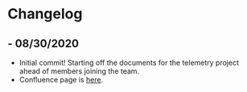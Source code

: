 # Changelog

## - 08/30/2020

- Initial commit! Starting off the documents for the telemetry project ahead of members joining the team.
- Confluence page is [here](https://docs.olinelectricmotorsports.com/display/AE/Telemetry).
